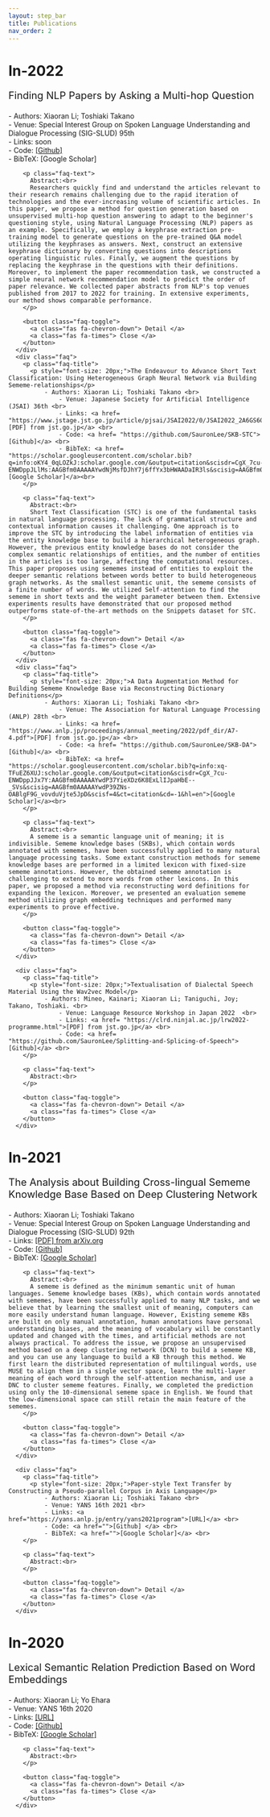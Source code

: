 ```yaml
---
layout: step_bar
title: Publications
nav_order: 2
---
```


# In-2022


<div class="faq-container">
      <div class="faq">
        <p class="faq-title">
          <p style="font-size: 20px;">Finding NLP Papers by Asking a Multi-hop Question</p>
              - Authors: Xiaoran Li; Toshiaki Takano <br>
              - Venue: Special Interest Group on Spoken Language Understanding and Dialogue Processing (SIG-SLUD) 95th <br>
              - Links: soon <br>
              - Code: <a href="https://github.com/SauronLee/Finding-NLP-Papers">[Github] </a> <br>
              - BibTeX: [Google Scholar] <br>
        </p>

        <p class="faq-text">
          Abstract:<br>
          Researchers quickly find and understand the articles relevant to their research remains challenging due to the rapid iteration of technologies and the ever-increasing volume of scientific articles. In this paper, we propose a method for question generation based on unsupervised multi-hop question answering to adapt to the beginner's questioning style, using Natural Language Processing (NLP) papers as an example. Specifically, we employ a keyphrase extraction pre-training model to generate questions on the pre-trained Q&A model utilizing the keyphrases as answers. Next, construct an extensive keyphrase dictionary by converting questions into descriptions operating linguistic rules. Finally, we augment the questions by replacing the keyphrase in the questions with their definitions. Moreover, to implement the paper recommendation task, we constructed a simple neural network recommendation model to predict the order of paper relevance. We collected paper abstracts from NLP's top venues published from 2017 to 2022 for training. In extensive experiments, our method shows comparable performance.
        </p>

        <button class="faq-toggle">
          <a class="fas fa-chevron-down"> Detail </a>
          <a class="fas fa-times"> Close </a>
        </button>
      </div>
      <div class="faq">
        <p class="faq-title">
          <p style="font-size: 20px;">The Endeavour to Advance Short Text Classification: Using Heterogeneous Graph Neural Network via Building Sememe-relationships</p>
              - Authors: Xiaoran Li; Toshiaki Takano <br>
                  - Venue: Japanese Society for Artificial Intelligence (JSAI) 36th <br>
                  - Links: <a href= "https://www.jstage.jst.go.jp/article/pjsai/JSAI2022/0/JSAI2022_2A6GS604/_pdf">[PDF] from jst.go.jp</a> <br> 
                  - Code: <a href= "https://github.com/SauronLee/SKB-STC">[Github]</a> <br>
                  - BibTeX: <a href= "https://scholar.googleusercontent.com/scholar.bib?q=info:oKY4_0qLOZkJ:scholar.google.com/&output=citation&scisdr=CgX_7cu-ENWDppJLlMs:AAGBfm0AAAAAYwdNjMsfDJhY7j6ffYx3bHWAADaIR3ls&scisig=AAGBfm0AAAAAYwdNjD3liggstX3Nys9pX83WhczHAqJ2&scisf=4&ct=citation&cd=-1&hl=en">[Google Scholar]</a><br>
        </p>

        <p class="faq-text">
          Abstract:<br>
          Short Text Classification (STC) is one of the fundamental tasks in natural language processing. The lack of grammatical structure and contextual information causes it challenging. One approach is to improve the STC by introducing the label information of entities via the entity knowledge base to build a hierarchical heterogeneous graph. However, the previous entity knowledge bases do not consider the complex semantic relationships of entities, and the number of entities in the articles is too large, affecting the computational resources. This paper proposes using sememes instead of entities to exploit the deeper semantic relations between words better to build heterogeneous graph networks. As the smallest semantic unit, the sememe consists of a finite number of words. We utilized Self-attention to find the sememe in short texts and the weight parameter between them. Extensive experiments results have demonstrated that our proposed method outperforms state-of-the-art methods on the Snippets dataset for STC.
        </p>

        <button class="faq-toggle">
          <a class="fas fa-chevron-down"> Detail </a>
          <a class="fas fa-times"> Close </a>
        </button>
      </div>
      <div class="faq">
        <p class="faq-title">
          <p style="font-size: 20px;">A Data Augmentation Method for Building Sememe Knowledge Base via Reconstructing Dictionary Definitions</p>
              - Authors: Xiaoran Li; Toshiaki Takano <br>
                  - Venue: The Association for Natural Language Processing (ANLP) 28th <br>
                  - Links: <a href= "https://www.anlp.jp/proceedings/annual_meeting/2022/pdf_dir/A7-4.pdf">[PDF] from jst.go.jp</a> <br> 
                  - Code: <a href= "https://github.com/SauronLee/SKB-DA">[Github]</a> <br>
                  - BibTeX: <a href= "https://scholar.googleusercontent.com/scholar.bib?q=info:xq-TFuEZ6XUJ:scholar.google.com/&output=citation&scisdr=CgX_7cu-ENWDppJJx7Y:AAGBfm0AAAAAYwdP37YieXDz6K8ExLlIJpaHbE--_SVs&scisig=AAGBfm0AAAAAYwdP39ZNs-OABlgF9G_vovduVjte5JpD&scisf=4&ct=citation&cd=-1&hl=en">[Google Scholar]</a><br>
        </p>

        <p class="faq-text">
          Abstract:<br>
          A sememe is a semantic language unit of meaning; it is indivisible. Sememe knowledge bases (SKBs), which contain words annotated with sememes, have been successfully applied to many natural language processing tasks. Some extant construction methods for sememe knowledge bases are performed in a limited lexicon with fixed-size sememe annotations. However, the obtained sememe annotation is challenging to extend to more words from other lexicons. In this paper, we proposed a method via reconstructing word definitions for expanding the lexicon. Moreover, we presented an evaluation sememe method utilizing graph embedding techniques and performed many experiments to prove effective.
        </p>

        <button class="faq-toggle">
          <a class="fas fa-chevron-down"> Detail </a>
          <a class="fas fa-times"> Close </a>
        </button>
      </div>

      <div class="faq">
        <p class="faq-title">
          <p style="font-size: 20px;">Textualisation of Dialectal Speech Material Using the Wav2vec Model</p>
              - Authors: Mineo, Kainari; Xiaoran Li; Taniguchi, Joy; Takano, Toshiaki. <br>
                  - Venue: Language Resource Workshop in Japan 2022  <br>
                  - Links: <a href= "https://clrd.ninjal.ac.jp/lrw2022-programme.html">[PDF] from jst.go.jp</a> <br> 
                  - Code: <a href= "https://github.com/SauronLee/Splitting-and-Splicing-of-Speech">[Github]</a> <br>
        </p>

        <p class="faq-text">
          Abstract:<br>
        </p>

        <button class="faq-toggle">
          <a class="fas fa-chevron-down"> Detail </a>
          <a class="fas fa-times"> Close </a>
        </button>
      </div>
</div> 

# In-2021

<div class="faq-container">
      <div class="faq">
        <p class="faq-title">
          <p style="font-size: 20px;">The Analysis about Building Cross-lingual Sememe Knowledge Base Based on Deep Clustering Network</p>
              - Authors: Xiaoran Li; Toshiaki Takano <br>
              - Venue: Special Interest Group on Spoken Language Understanding and Dialogue Processing (SIG-SLUD) 92th <br>
              - Links: <a href="http://arxiv.org/abs/2208.05462">[PDF] from arXiv.org</a> <br>
              - Code: <a href="">[Github] </a> <br>
              - BibTeX: <a href="">[Google Scholar]</a> <br>
        </p>

        <p class="faq-text">
          Abstract:<br>
          A sememe is defined as the minimum semantic unit of human languages. Sememe knowledge bases (KBs), which contain words annotated with sememes, have been successfully applied to many NLP tasks, and we believe that by learning the smallest unit of meaning, computers can more easily understand human language. However, Existing sememe KBs are built on only manual annotation, human annotations have personal understanding biases, and the meaning of vocabulary will be constantly updated and changed with the times, and artificial methods are not always practical. To address the issue, we propose an unsupervised method based on a deep clustering network (DCN) to build a sememe KB, and you can use any language to build a KB through this method. We first learn the distributed representation of multilingual words, use MUSE to align them in a single vector space, learn the multi-layer meaning of each word through the self-attention mechanism, and use a DNC to cluster sememe features. Finally, we completed the prediction using only the 10-dimensional sememe space in English. We found that the low-dimensional space can still retain the main feature of the sememes. 
        </p>

        <button class="faq-toggle">
          <a class="fas fa-chevron-down"> Detail </a>
          <a class="fas fa-times"> Close </a>
        </button>
      </div>

      <div class="faq">
        <p class="faq-title">
          <p style="font-size: 20px;">Paper-style Text Transfer by Constructing a Pseudo-parallel Corpus in Axis Language</p>
              - Authors: Xiaoran Li; Toshiaki Takano <br>
              - Venue: YANS 16th 2021 <br>
              - Links: <a href="https://yans.anlp.jp/entry/yans2021program">[URL]</a> <br>
              - Code: <a href="">[Github] </a> <br>
              - BibTeX: <a href="">[Google Scholar]</a> <br>
        </p>

        <p class="faq-text">
          Abstract:<br>
        </p>

        <button class="faq-toggle">
          <a class="fas fa-chevron-down"> Detail </a>
          <a class="fas fa-times"> Close </a>
        </button>
      </div>
 
</div>

# In-2020

<div class="faq-container">
        <div class="faq">
        <p class="faq-title">
          <p style="font-size: 20px;">Lexical Semantic Relation Prediction Based on Word Embeddings</p>
              - Authors: Xiaoran Li; Yo Ehara <br>
              - Venue: YANS 16th 2020 <br>
              - Links: <a href="https://yans.anlp.jp/entry/yans2022program">[URL]</a> <br>
              - Code: <a href="">[Github] </a> <br>
              - BibTeX: <a href="">[Google Scholar]</a> <br>
        </p>

        <p class="faq-text">
          Abstract:<br>
        </p>

        <button class="faq-toggle">
          <a class="fas fa-chevron-down"> Detail </a>
          <a class="fas fa-times"> Close </a>
        </button>
      </div>

</div>

<script>
const toggles = document.querySelectorAll('.faq-toggle');

toggles.forEach(toggle => {
    toggle.addEventListener('click', () => {
        toggle.parentNode.classList.toggle('active');
    })
});
</script>